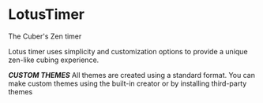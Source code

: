 # LotusTimer
The Cuber's Zen timer

Lotus timer uses simplicity and customization options to provide a unique zen-like cubing experience.

***CUSTOM THEMES***
All themes are created using a standard format.
You can make custom themes using the built-in creator or by installing third-party themes
